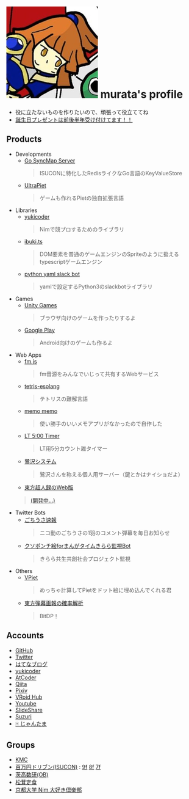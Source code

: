 # ![1](/me.jpg) murata's profile
- 役に立たないものを作りたいので、頑張って役立ててね
- [<i class="fa fa-amazon"></i>  誕生日プレゼントは前後半年受け付けてます！！](http://amzn.asia/4n4xnzC)


## Products

- Developments
  - [<i class="fa fa-github"></i> Go SyncMap Server](https://github.com/Muratam/go-syncmapserver)
    > ISUCONに特化したRedisライクなGo言語のKeyValueStore
  - [<i class="fa fa-github"></i> UltraPiet](https://github.com/Muratam/UltraPiet)
    > ゲームも作れるPietの独自拡張言語
- Libraries
  - [<i class="fa fa-github"></i> yukicoder](https://github.com/Muratam/yukicoder-nim)
    > Nimで競プロするためのライブラリ
  - [<i class="fa fa-github"></i> ibuki.ts](https://github.com/Muratam/ibuki.ts)
    > DOM要素を普通のゲームエンジンのSpriteのように扱えるtypescriptゲームエンジン
  - [<i class="fa fa-github"></i> python yaml slack bot](https://github.com/Muratam/yamlslackbot)
    > yamlで設定するPython3のslackbotライブラリ
- Games
  - [<i class="fa fa-gamepad"></i>  Unity Games](https://unityroom.com/users/qaeo2r0p8369k57ynumc) [<i class="fa fa-gamepad"></i>](https://unityroom.com/games/syachihokowasshoi) [<i class="fa fa-gamepad"></i>](https://unityroom.com/games/ninja_chicken_kun)
    > ブラウザ向けのゲームを作ったりするよ
  - [<i class="fa fa-android"></i>  Google Play ](https://play.google.com/store/apps/developer?id=Murata72&hl=ja)
    > Android向けのゲームも作るよ
- Web Apps
  - [fm.js](http://muratam.0am.jp/fm/)
    > fm音源をみんなでいじって共有するWebサービス
  - [tetris-esolang](https://sagisawa.0am.jp/tetris/)
    > テトリスの難解言語
  - [memo memo](https://muratam.github.io/memo/)
    > 使い勝手のいいメモアプリがなかったので自作した
  - [LT 5:00 Timer](./lt_timer/)
    > LT用5分カウント雑タイマー
  - [鷺沢システム](http://sagisawa.0am.jp/)
    > 鷺沢さんを称える個人用サーバー（鍵とかはナイショだよ）
  -  [<i class="fa fa-github"></i> 東方超人録のWeb版](https://github.com/kmc-jp/choujinroku)
    > [(開発中...)](https://inside.kmc.gr.jp/~murata/choujinroku/dist/)
- Twitter Bots
  - [<i class="fa fa-twitter"></i>  ごちうさ速報](https://twitter.com/gochiusa_sokuho)
    > ニコ動のごちうさの1羽のコメント弾幕を毎日お知らせ
  - [<i class="fa fa-twitter"></i>  クソポンチ絵forまんがタイムきらら監視Bot](https://twitter.com/kirara_kanshi)
    > きらら共生共創社会プロジェクト監視
- Others
  - [<i class="fa fa-github"></i> VPiet](https://github.com/Muratam/vpiet)
    > めっちゃ計算してPietをドット絵に埋め込んでくれる君
  - [<i class="fa fa-github"></i> 東方弾幕画報の確率解析](https://github.com/Muratam/danmakugahou)
    > BitDP！

## Accounts

- [<i class="fa fa-github"></i>  GitHub](https://github.com/Muratam)
- [<i class="fa fa-twitter"></i>  Twitter](https://twitter.com/paradigm_9)
- [<i class="fa fa-question-circle"></i>  はてなブログ](http://chy72.hatenablog.com/)
- [<i class="fa fa-code"></i>  yukicoder](https://yukicoder.me/users/4085)
- [<i class="fa fa-code"></i>  AtCoder](https://atcoder.jp/users/murata)
- [<i class="fa fa-quora"></i>  Qiita](http://qiita.com/sessions)
- [<i class="fa fa-image"></i>  Pixiv](https://pixiv.me/paradigm_9)
- [<i class="fa fa-user"></i>  VRoid Hub](https://hub.vroid.com/users/13550056)
- [<i class="fa fa-youtube-play"></i>  Youtube](https://www.youtube.com/channel/UCfqSY2dkI_QfFEeRaK8m24Q)
- [<i class="fa fa-slideshare"></i>  SlideShare](https://www.slideshare.net/CHY72)
- [<i class="fa fa-pencil"></i> Suzuri](https://suzuri.jp/paradigm_9)
- [🀄 じゃんたま](https://amae-koromo.sapk.ch/player/72027917)

## Groups

- [<i class="fa fa-users"></i>  KMC](https://www.kmc.gr.jp/members/)
- [<i class="fa fa-users"></i> 百万円ドリブン(ISUCON)](http://isucon.net/) : [9f](https://github.com/Muratam/isucon9f) [8f](https://github.com/aokabi/isucon8f) [7f](https://github.com/Muratam/isucon7f)
- [<i class="fa fa-users"></i>  茨高数研(OB)](https://play.google.com/store/apps/developer?id=%E8%8C%A8%E6%9C%A8%E9%AB%98%E6%A0%A1%E6%95%B0%E5%AD%A6%E7%A0%94%E7%A9%B6%E9%83%A8%EF%BC%81)
- [<i class="fa fa-users"></i>  松茸定食](http://matsutei.web.fc2.com/product.html)
- [<i class="fa fa-users"></i>  京都大学 Nim 大好き倶楽部](https://ku-nim.herokuapp.com/)
